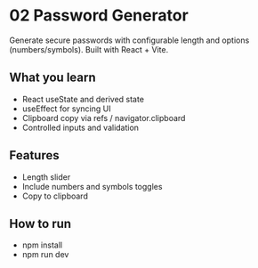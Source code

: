 # 02 Password Generator

Generate secure passwords with configurable length and options (numbers/symbols). Built with React + Vite.

## What you learn
- React useState and derived state
- useEffect for syncing UI
- Clipboard copy via refs / navigator.clipboard
- Controlled inputs and validation

## Features
- Length slider
- Include numbers and symbols toggles
- Copy to clipboard

## How to run
- npm install
- npm run dev
